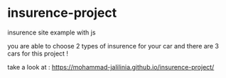 # insurence-project

insurence site example with js 

you are able to choose 2 types of insurence for your car and there are 3 cars for this project !

take a look at : https://mohammad-jalilinia.github.io/insurence-project/
